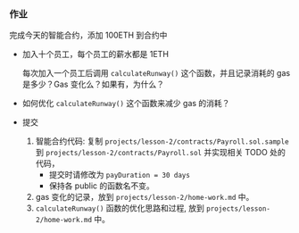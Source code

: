 ### 作业

完成今天的智能合约，添加 100ETH 到合约中

* 加入十个员工，每个员工的薪水都是 1ETH

    每次加入一个员工后调用 `calculateRunway()` 这个函数，并且记录消耗的 gas 是多少？Gas 变化么？如果有，为什么？

* 如何优化 `calculateRunway()` 这个函数来减少 gas 的消耗？

* 提交
    1. 智能合约代码: 复制 `projects/lesson-2/contracts/Payroll.sol.sample` 到 `projects/lesson-2/contracts/Payroll.sol` 并实现相关 TODO 处的代码，
        * 提交时请修改为 `payDuration = 30 days` 
        * 保持各 public 的函数名不变。
    2. gas 变化的记录，放到 `projects/lesson-2/home-work.md` 中。
    3. `calculateRunway()` 函数的优化思路和过程, 放到 `projects/lesson-2/home-work.md` 中。

